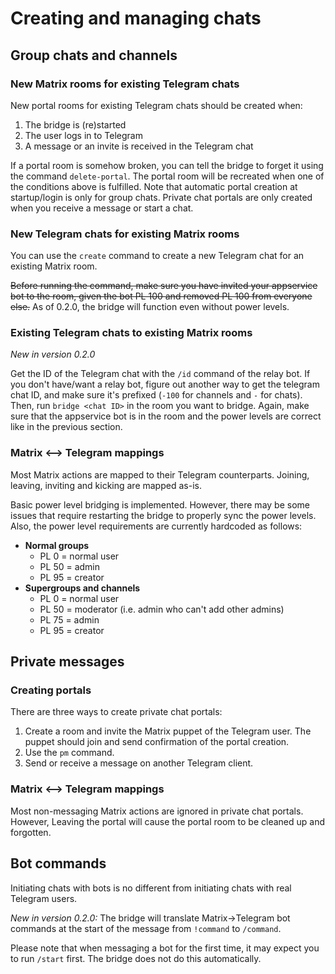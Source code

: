 # Creating and managing chats
## Group chats and channels
### New Matrix rooms for existing Telegram chats
New portal rooms for existing Telegram chats should be created when:
1. The bridge is (re)started
2. The user logs in to Telegram
3. A message or an invite is received in the Telegram chat

If a portal room is somehow broken, you can tell the bridge to forget it using
the command `delete-portal`. The portal room will be recreated when one of the
conditions above is fulfilled. Note that automatic portal creation at
startup/login is only for group chats. Private chat portals are only created
when you receive a message or start a chat.

### New Telegram chats for existing Matrix rooms
You can use the `create` command to create a new Telegram chat for an existing
Matrix room.

~~Before running the command, make sure you have invited your appservice bot to
the room, given the bot PL 100 and removed PL 100 from everyone else.~~
As of 0.2.0, the bridge will function even without power levels.

### Existing Telegram chats to existing Matrix rooms
_New in version 0.2.0_

Get the ID of the Telegram chat with the `/id` command of the relay bot. If you
don't have/want a relay bot, figure out another way to get the telegram chat ID,
and make sure it's prefixed (`-100` for channels and `-` for chats). Then, run
`bridge <chat ID>` in the room you want to bridge. Again, make sure that the
appservice bot is in the room and the power levels are correct like in the
previous section.

### Matrix ⟷ Telegram mappings
Most Matrix actions are mapped to their Telegram counterparts. Joining, leaving,
inviting and kicking are mapped as-is.

Basic power level bridging is implemented. However, there may be some issues
that require restarting the bridge to properly sync the power levels. Also, the
power level requirements are currently hardcoded as follows:

* **Normal groups**
  * PL 0 = normal user
  * PL 50 = admin
  * PL 95 = creator
* **Supergroups and channels**
  * PL 0 = normal user
  * PL 50 = moderator (i.e. admin who can't add other admins)
  * PL 75 = admin
  * PL 95 = creator

## Private messages
### Creating portals
There are three ways to create private chat portals:
1. Create a room and invite the Matrix puppet of the Telegram user. The puppet
   should join and send confirmation of the portal creation.
2. Use the `pm` command.
3. Send or receive a message on another Telegram client.

### Matrix ⟷ Telegram mappings
Most non-messaging Matrix actions are ignored in private chat portals. However,
Leaving the portal will cause the portal room to be cleaned up and forgotten.

## Bot commands
Initiating chats with bots is no different from initiating chats with real
Telegram users.

_New in version 0.2.0:_ The bridge will translate Matrix->Telegram bot commands
at the start of the message from `!command` to `/command`.

Please note that when messaging a bot for the first time, it may expect you to
run `/start` first. The bridge does not do this automatically.
